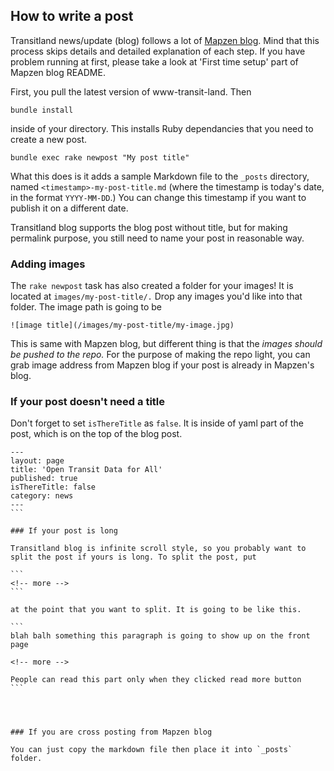 ## How to write a post

Transitland news/update (blog) follows a lot of [Mapzen blog](https://mapzen.com/blog). Mind that this process skips details and detailed explanation of each step. If you have problem running at first, please take a look at 'First time setup' part of Mapzen blog README. 

First, you pull the latest version of www-transit-land. Then

```
bundle install
```

inside of your directory. This installs Ruby dependancies that you need to create a new post.

```
bundle exec rake newpost "My post title"
```

What this does is it adds a sample Markdown file to the `_posts` directory, named `<timestamp>-my-post-title.md` (where the timestamp is today's date, in the format `YYYY-MM-DD`.) You can change this timestamp if you want to publish it on a different date.

Transitland blog supports the blog post without title, but for making permalink purpose, you still need to name your post in reasonable way. 

### Adding images

The `rake newpost` task has also created a folder for your images! It is located at `images/my-post-title/.` Drop any images you'd like into that folder. The image path is going to be

```
![image title](/images/my-post-title/my-image.jpg)
```

This is same with Mapzen blog, but different thing is that the *images should be pushed to the repo.* For the purpose of making the repo light, you can grab image address from Mapzen blog if your post is already in Mapzen's blog. 

### If your post doesn't need a title

Don't forget to set `isThereTitle` as `false`. It is inside of yaml part of the post, which is on the top of the blog post.

````
---
layout: page
title: 'Open Transit Data for All'
published: true
isThereTitle: false
category: news
---
```

### If your post is long

Transitland blog is infinite scroll style, so you probably want to split the post if yours is long. To split the post, put

```
<!-- more -->
```

at the point that you want to split. It is going to be like this.

```
blah balh something this paragraph is going to show up on the front page

<!-- more -->

People can read this part only when they clicked read more button
```




### If you are cross posting from Mapzen blog

You can just copy the markdown file then place it into `_posts` folder. 




